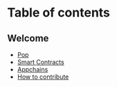 # Table of contents

## Welcome

* [Pop](README.md)
* [Smart Contracts](https://learn.onpop.io/v/smart-contracts)
* [Appchains](https://learn.onpop.io/v/appchains)
* [How to contribute](welcome/how-to-contribute.md)
